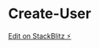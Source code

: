 # Create-User
[Edit on StackBlitz ⚡️](https://stackblitz.com/edit/angular-8-reactive-form-validation-xzqdhe)
